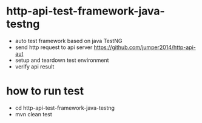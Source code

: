 # http-api-test-framework-java-testng
- auto test framework based on java TestNG
- send http request to api server https://github.com/jumper2014/http-api-aut
- setup and teardown test environment
- verify api result

# how to run test
- cd http-api-test-framework-java-testng
- mvn clean test